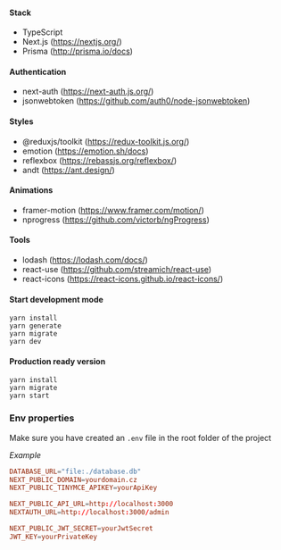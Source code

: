 #### Stack

- TypeScript
- Next.js (https://nextjs.org/)
- Prisma (http://prisma.io/docs)

#### Authentication

- next-auth (https://next-auth.js.org/)
- jsonwebtoken (https://github.com/auth0/node-jsonwebtoken)

#### Styles

- @reduxjs/toolkit (https://redux-toolkit.js.org/)
- emotion (https://emotion.sh/docs)
- reflexbox (https://rebassjs.org/reflexbox/)
- andt (https://ant.design/)

#### Animations

- framer-motion (https://www.framer.com/motion/)
- nprogress (https://github.com/victorb/ngProgress)

#### Tools

- lodash (https://lodash.com/docs/)
- react-use (https://github.com/streamich/react-use)
- react-icons (https://react-icons.github.io/react-icons/)

#### Start development mode

```
yarn install
yarn generate
yarn migrate
yarn dev
```

#### Production ready version

```
yarn install
yarn migrate
yarn start
```

### Env properties

Make sure you have created an `.env` file in the root folder of the project

_Example_

```conf
DATABASE_URL="file:./database.db"
NEXT_PUBLIC_DOMAIN=yourdomain.cz
NEXT_PUBLIC_TINYMCE_APIKEY=yourApiKey

NEXT_PUBLIC_API_URL=http://localhost:3000
NEXTAUTH_URL=http://localhost:3000/admin

NEXT_PUBLIC_JWT_SECRET=yourJwtSecret
JWT_KEY=yourPrivateKey
```
